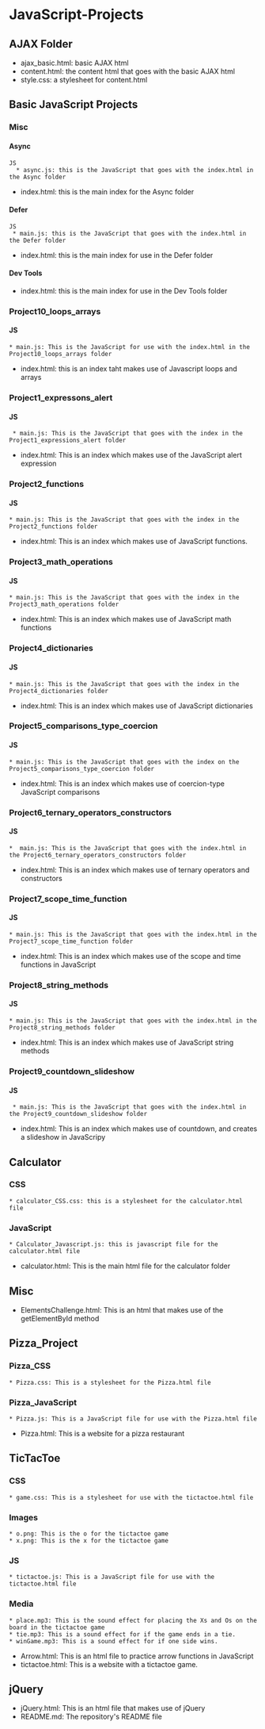 # JavaScript-Projects
## AJAX Folder
  * ajax_basic.html: basic AJAX html
  * content.html: the content html that goes with the basic AJAX html
  * style.css: a stylesheet for content.html
## Basic JavaScript Projects
  ### Misc
   #### Async
    JS
      * async.js: this is the JavaScript that goes with the index.html in the Async folder
   *  index.html: this is the main index for the Async folder
   #### Defer
    JS
     * main.js: this is the JavaScript that goes with the index.html in the Defer folder
   * index.html: this is the main index for use in the Defer folder
   #### Dev Tools
   * index.html: this is the main index for use in the Dev Tools folder
  ### Project10_loops_arrays
   #### JS
    * main.js: This is the JavaScript for use with the index.html in the Project10_loops_arrays folder
   * index.html: this is an index taht makes use of Javascript loops and arrays
  ### Project1_expressons_alert
   #### JS
     * main.js: This is the JavaScript that goes with the index in the Project1_expressions_alert folder
   * index.html: This is an index which makes use of the JavaScript alert expression
  ### Project2_functions
   #### JS
    * main.js: This is the JavaScript that goes with the index in the Project2_functions folder
   * index.html: This is an index which makes use of JavaScript functions.
  ### Project3_math_operations
   #### JS
    * main.js: This is the JavaScript that goes with the index in the Project3_math_operations folder
   * index.html: This is an index which makes use of JavaScript math functions
  ### Project4_dictionaries
   #### JS
    * main.js: This is the JavaScript that goes with the index in the Project4_dictionaries folder
   * index.html:  This is an index which makes use of JavaScript dictionaries
  ### Project5_comparisons_type_coercion
   #### JS
    * main.js: This is the JavaScript that goes with the index on the Project5_comparisons_type_coercion folder
   * index.html: This is an index which makes use of coercion-type JavaScript comparisons
  ### Project6_ternary_operators_constructors
   #### JS
    *  main.js: This is the JavaScript that goes with the index.html in the Project6_ternary_operators_constructors folder
   * index.html: This is an index which makes use of ternary operators and constructors
  ### Project7_scope_time_function
   #### JS
    * main.js: This is the JavaScript that goes with the index.html in the Project7_scope_time_function folder
   * index.html: This is an index which makes use of the scope and time functions in JavaScript
  ### Project8_string_methods
   #### JS
    * main.js: This is the JavaScript that goes with the index.html in the Project8_string_methods folder
   * index.html: This is an index which makes use of JavaScript string methods
  ### Project9_countdown_slideshow
   #### JS
     * main.js: This is the JavaScript that goes with the index.html in the Project9_countdown_slideshow folder
   * index.html: This is an index which makes use of countdown, and creates a slideshow in JavaScripy
## Calculator
 ### CSS
    * calculator_CSS.css: this is a stylesheet for the calculator.html file
 ### JavaScript
    * Calculator_Javascript.js: this is javascript file for the calculator.html file
  * calculator.html: This is the main html file for the calculator folder
## Misc
  * ElementsChallenge.html: This is an html that makes use of the getElementById method
## Pizza_Project
 ### Pizza_CSS
    * Pizza.css: This is a stylesheet for the Pizza.html file
 ### Pizza_JavaScript
    * Pizza.js: This is a JavaScript file for use with the Pizza.html file
  * Pizza.html: This is a website for a pizza restaurant
## TicTacToe
 ### CSS
    * game.css: This is a stylesheet for use with the tictactoe.html file
 ### Images
    * o.png: This is the o for the tictactoe game
    * x.png: This is the x for the tictactoe game
 ### JS
    * tictactoe.js: This is a JavaScript file for use with the tictactoe.html file
 ### Media
    * place.mp3: This is the sound effect for placing the Xs and Os on the board in the tictactoe game
    * tie.mp3: This is a sound effect for if the game ends in a tie.
    * winGame.mp3: This is a sound effect for if one side wins.
  * Arrow.html: This is an html file to practice arrow functions in JavaScript
  * tictactoe.html: This is a website with a tictactoe game.
## jQuery
  * jQuery.html: This is an html file that makes use of jQuery
* README.md: The repository's README file
   
       
